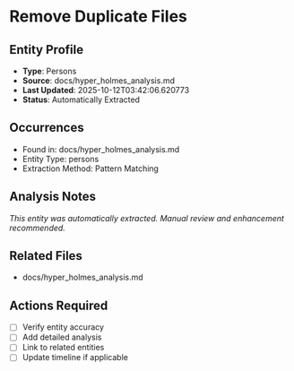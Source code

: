 # Remove Duplicate Files

## Entity Profile
- **Type**: Persons
- **Source**: docs/hyper_holmes_analysis.md
- **Last Updated**: 2025-10-12T03:42:06.620773
- **Status**: Automatically Extracted

## Occurrences
- Found in: docs/hyper_holmes_analysis.md
- Entity Type: persons
- Extraction Method: Pattern Matching

## Analysis Notes
*This entity was automatically extracted. Manual review and enhancement recommended.*

## Related Files
- docs/hyper_holmes_analysis.md

## Actions Required
- [ ] Verify entity accuracy
- [ ] Add detailed analysis
- [ ] Link to related entities
- [ ] Update timeline if applicable
